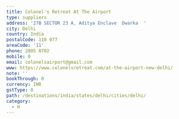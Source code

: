```yaml
---
title: Colonel's Retreat At The Airport
type: suppliers
address: '27B SECTOR 23 A, Aditya Enclave  Dwarka  '
city: Delhi
country: India
postalCode: 110 077
areaCode: '11'
phone: 2805 0702
mobile: 0
email: colonelsairport@gmail.com
www: https://www.colonelsretreat.com/at-the-airport-new-delhi/
note: ''
bookThrough: 0
currency: INR
gstType: 0
path: /destinations/india/states/delhi/cities/delhi/
category:
  - H
---
```


